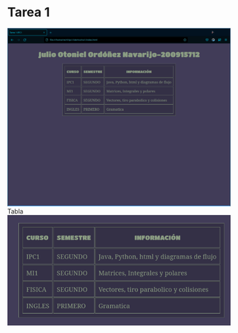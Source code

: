 # Tarea 1
<img src="https://github.com/mainmoon/IPC1-Tarea1_200915712/blob/master/captura1.png" />
Tabla
<img src="https://github.com/mainmoon/IPC1-Tarea1_200915712/blob/master/captura2.png" />
